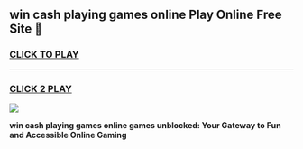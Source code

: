 
## win cash playing games online Play Online Free Site 👋
<h3>
<a href="https://download.freeplayer.one?title=win_cash_playing_games_online&ref=21F">CLICK TO PLAY</a></h3>
<hr>

<h3>
<a href="https://download.freeplayer.one?title=win_cash_playing_games_online&ref=21F">CLICK 2 PLAY</a>
  
</h3>

<a href="https://download.freeplayer.one?title=win_cash_playing_games_online&ref=21F"><img src="https://cdnb.artstation.com/p/assets/images/images/032/539/853/original/anto-thomas-button-gif.gif"></a>


**win cash playing games online games unblocked: Your Gateway to Fun and Accessible Online Gaming**
